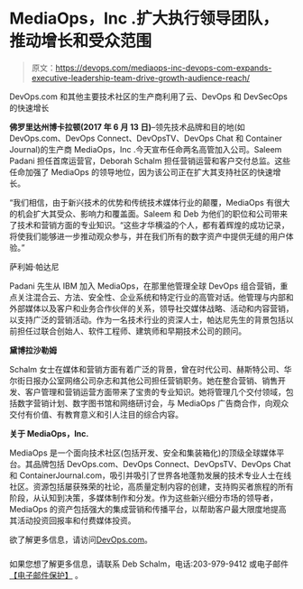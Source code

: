 # MediaOps，Inc .扩大执行领导团队，推动增长和受众范围

> 原文：<https://devops.com/mediaops-inc-devops-com-expands-executive-leadership-team-drive-growth-audience-reach/>

DevOps.com 和其他主要技术社区的生产商利用了云、DevOps 和 DevSecOps 的快速增长

**佛罗里达州博卡拉顿(2017 年 6 月 13 日)**–领先技术品牌和目的地(如 DevOps.com、DevOps Connect、DevOpsTV、DevOps Chat 和 Container Journal)的生产商 MediaOps，Inc .今天宣布任命两名高管加入公司。Saleem Padani 担任首席运营官，Deborah Schalm 担任营销运营和客户交付总监。这些任命加强了 MediaOps 的领导地位，因为该公司正在扩大其支持社区的快速增长。

“我们相信，由于新兴技术的优势和传统技术媒体行业的颠覆，MediaOps 有很大的机会扩大其受众、影响力和覆盖面。Saleem 和 Deb 为他们的职位和公司带来了技术和营销方面的专业知识。“这些才华横溢的个人，都有着辉煌的成功记录，将使我们能够进一步推动观众参与，并在我们所有的数字资产中提供无缝的用户体验。”

萨利姆·帕达尼

Padani 先生从 IBM 加入 MediaOps，在那里他管理全球 DevOps 组合营销，重点关注混合云、方法、安全性、企业系统和特定行业的高管对话。他管理与内部和外部媒体以及客户和业务合作伙伴的关系，领导社交媒体战略、活动和内容营销，以支持广泛的营销活动。作为一名技术行业的资深人士，帕达尼先生的背景包括以前担任过联合创始人、软件工程师、建筑师和早期技术公司的顾问。

**黛博拉沙勒姆**

Schalm 女士在媒体和营销方面有着广泛的背景，曾在时代公司、赫斯特公司、华尔街日报办公室网络公司杂志和其他公司担任营销职务。她在整合营销、销售开发、客户管理和营销运营方面带来了宝贵的专业知识。她将管理几个交付领域，包括数字营销计划、数字图书馆和网络研讨会，与 MediaOps 广告商合作，向观众交付有价值、有教育意义和引人注目的综合内容。

**关于 MediaOps，Inc.**

MediaOps 是一个面向技术社区(包括开发、安全和集装箱化)的顶级全球媒体平台。其品牌包括 DevOps.com、DevOps Connect、DevOpsTV、DevOps Chat 和 ContainerJournal.com，吸引并吸引了世界各地蓬勃发展的技术专业人士在线社区。资源包括屡获殊荣的社论，高质量定制内容的创建，支持购买者旅程的所有阶段，从认知到决策，多媒体制作和分发。作为这些新兴细分市场的领导者，MediaOps 的资产包括强大的集成营销和传播平台，以帮助客户最大限度地提高其活动投资回报率和付费媒体投资。

欲了解更多信息，请访问[DevOps.com](https://devops.com/about/)。

###

如果您想了解更多信息，请联系 Deb Schalm，电话:203-979-9412 或电子邮件 [【电子邮件保护】](/cdn-cgi/l/email-protection#583c3d3a183c3d2e37282b763b3735) 。